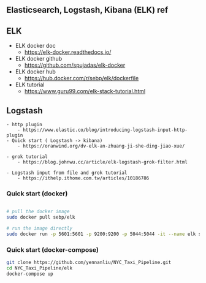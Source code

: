 ## Elasticsearch, Logstash, Kibana (ELK) ref 

## ELK 
- ELK docker doc
	- https://elk-docker.readthedocs.io/
- ELK docker github
	- https://github.com/spujadas/elk-docker
- ELK docker hub 
	- https://hub.docker.com/r/sebp/elk/dockerfile
- ELK tutorial
	- https://www.guru99.com/elk-stack-tutorial.html

## Logstash 
	- http plugin
		- https://www.elastic.co/blog/introducing-logstash-input-http-plugin
	- Quick start ( Logstash -> kibana)
		- https://oranwind.org/dv-elk-an-zhuang-ji-she-ding-jiao-xue/

	- grok tutorial
		- https://blog.johnwu.cc/article/elk-logstash-grok-filter.html

	- Logstash input from file and grok tutorial
		- https://ithelp.ithome.com.tw/articles/10186786

### Quick start (docker)
```bash

# pull the docker image
sudo docker pull sebp/elk

# run the image directly
sudo docker run -p 5601:5601 -p 9200:9200 -p 5044:5044 -it --name elk sebp/elk
```

### Quick start (docker-compose)
```bash
git clone https://github.com/yennanliu/NYC_Taxi_Pipeline.git
cd NYC_Taxi_Pipeline/elk
docker-compose up 
```